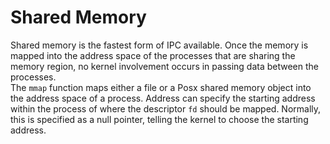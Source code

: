 # Shared Memory
Shared memory is the fastest form of IPC available. Once the memory is mapped into the address space of the processes that are sharing the memory region, no kernel involvement occurs in passing data between the processes.<br />
The `mmap` function maps either a file or a Posx shared memory object into the address space of a process. Address can specify the starting address within the process of where the descriptor `fd` should be mapped.
Normally, this is specified as a null pointer, telling the kernel to choose the starting address. 
